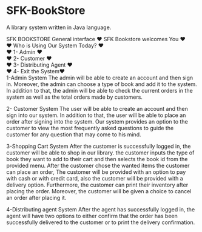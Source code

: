 # SFK-BookStore
A library system written in Java language.

SFK BOOKSTORE
General interface
  ♥ SFK Bookstore welcomes You ♥  
                   ♥ Who is Using Our System Today? ♥  
                   ♥ 1- Admin ♥  
                   ♥ 2- Customer ♥  
                   ♥ 3- Distributing Agent ♥  
                   ♥ 4- Exit the System♥  
1-Admin System
The admin will be able to create an account and then sign in. Moreover, the admin can choose a type of book and add it to the system. In addition to that, the admin will be able to check the current orders in the system as well as the total orders made by customers.

2- Customer System 
The user will be able to create an account and then sign into our system.  In addition to that, the user will be able to place an order after signing into the system. Our system provides an option to the customer to view the most frequently asked questions to guide the customer for any question that may come to his mind.

3-Shopping Cart System
After the customer is successfully logged in, the customer will be able to shop in our library. the customer inputs the type of book they want to add to their cart and then selects the book id from the provided menu. After the customer chose the wanted items the customer can place an order, The customer will be provided with an option to pay with cash or with credit card, also the customer will be provided with a delivery option. Furthermore, the customer can print their inventory after placing the order. Moreover, the customer will be given a choice to cancel an order after placing it.

4-Distributing agent System
After the agent has successfully logged in, the agent will have two options to either confirm that the order has been successfully delivered to the customer or to print the delivery confirmation.
